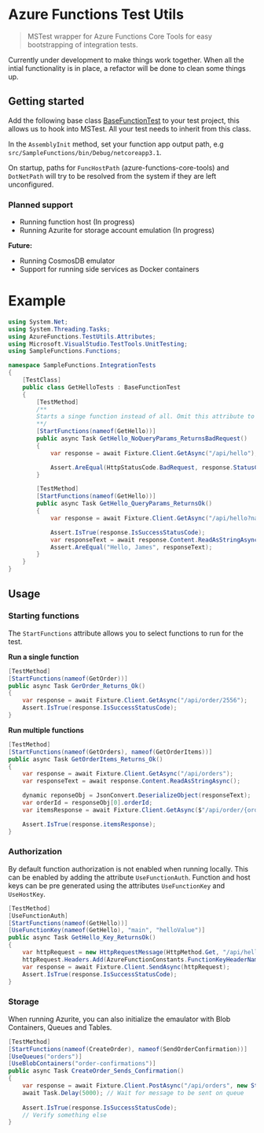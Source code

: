 # Azure Functions Test Utils

> MSTest wrapper for Azure Functions Core Tools for easy bootstrapping of integration tests.


Currently under development to make things work together. When all the intial functionality is in place, a refactor will be done to clean some things up.

## Getting started

Add the following base class [BaseFunctionTest](src/SampleFunctions.IntegrationTests/BaseFunctionTest.cs) to your test project, this allows us to hook into MSTest. All your test needs to inherit from this class.

In the `AssemblyInit` method, set your function app output path, e.g `src/SampleFunctions/bin/Debug/netcoreapp3.1`.

On startup, paths for `FuncHostPath` (azure-functions-core-tools) and `DotNetPath` will try to be resolved from the system if they are left unconfigured.

### Planned support

- Running function host (In progress)
- Running Azurite for storage account emulation (In progress)

**Future:**

- Running CosmosDB emulator
- Support for running side services as Docker containers

# Example

```csharp
using System.Net;
using System.Threading.Tasks;
using AzureFunctions.TestUtils.Attributes;
using Microsoft.VisualStudio.TestTools.UnitTesting;
using SampleFunctions.Functions;

namespace SampleFunctions.IntegrationTests
{
    [TestClass]
    public class GetHelloTests : BaseFunctionTest
    {
        [TestMethod]
        /**
        Starts a singe function instead of all. Omit this attribute to run all fuctions in the app.
        **/
        [StartFunctions(nameof(GetHello))]
        public async Task GetHello_NoQueryParams_ReturnsBadRequest()
        {
            var response = await Fixture.Client.GetAsync("/api/hello");

            Assert.AreEqual(HttpStatusCode.BadRequest, response.StatusCode);
        }

        [TestMethod]
        [StartFunctions(nameof(GetHello))]
        public async Task GetHello_QueryParams_ReturnsOk()
        {
            var response = await Fixture.Client.GetAsync("/api/hello?name=James");

            Assert.IsTrue(response.IsSuccessStatusCode);
            var responseText = await response.Content.ReadAsStringAsync();
            Assert.AreEqual("Hello, James", responseText);
        }
    }
}
```

## Usage

### Starting functions

The `StartFunctions` attribute allows you to select functions to run for the test.

**Run a single function**

```csharp
[TestMethod]
[StartFunctions(nameof(GetOrder))]
public async Task GerOrder_Returns_Ok()
{
    var response = await Fixture.Client.GetAsync("/api/order/2556");
    Assert.IsTrue(response.IsSuccessStatusCode);
}
```

**Run multiple functions**

```csharp
[TestMethod]
[StartFunctions(nameof(GetOrders), nameof(GetOrderItems))]
public async Task GetOrderItems_Returns_Ok()
{
    var response = await Fixture.Client.GetAsync("/api/orders");
    var responseText = await response.Content.ReadAsStringAsync();

    dynamic reponseObj = JsonConvert.DeserializeObject(responseText);
    var orderId = responseObj[0].orderId;
    var itemsResponse = await Fixture.Client.GetAsync($"/api/order/{orderId}/items");

    Assert.IsTrue(response.itemsResponse);
}
```

### Authorization

By default function authorization is not enabled when running locally. This can be enabled by adding the attribute `UseFunctionAuth`. Function and host keys can be pre generated using the attributes `UseFunctionKey` and `UseHostKey`.

```csharp
[TestMethod]
[UseFunctionAuth]
[StartFunctions(nameof(GetHello))]
[UseFunctionKey(nameof(GetHello), "main", "helloValue")]
public async Task GetHello_Key_ReturnsOk()
{
    var httpRequest = new HttpRequestMessage(HttpMethod.Get, "/api/hello?name=James");
    httpRequest.Headers.Add(AzureFunctionConstants.FunctionKeyHeaderName, "helloValue");
    var response = await Fixture.Client.SendAsync(httpRequest);
    Assert.IsTrue(response.IsSuccessStatusCode);
}
```
### Storage
When running Azurite, you can also initialize the emaulator with Blob Containers, Queues and Tables. 

```csharp
[TestMethod]
[StartFunctions(nameof(CreateOrder), nameof(SendOrderConfirmation))]
[UseQueues("orders")]
[UseBlobContainers("order-confirmations")]
public async Task CreateOrder_Sends_Confirmation()
{
    var response = await Fixture.Client.PostAsync("/api/orders", new StringContent(""));
    await Task.Delay(5000); // Wait for message to be sent on queue
    
    Assert.IsTrue(response.IsSuccessStatusCode);
    // Verify something else
}
```